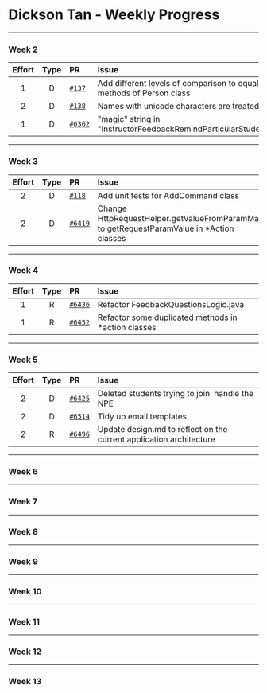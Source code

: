 # Dickson Tan - Weekly Progress

---

### Week 2

Effort| Type | PR | Issue
:----:|:----:|:-----------|:------
1 | D | [`#137`](https://github.com/se-edu/addressbook-level2/pull/137) | Add different levels of comparison to equality methods of Person class
2 | D | [`#138`](https://github.com/se-edu/addressbook-level2/pull/138) | Names with unicode characters are treated as invalid
1 | D | [`#6362`](https://github.com/TEAMMATES/teammates/pull/6362) | "magic" string in "InstructorFeedbackRemindParticularStudentsAction"

---

### Week 3

Effort| Type | PR | Issue
:----:|:----:|:-----------|:------
2 | D | [`#118`](https://github.com/se-edu/addressbook-level2/pull/118) | Add unit tests for AddCommand class
2 | D | [`#6419`](https://github.com/TEAMMATES/teammates/pull/6419) | Change HttpRequestHelper.getValueFromParamMap to getRequestParamValue in *Action classes

---

### Week 4

Effort| Type | PR | Issue
:----:|:----:|:-----------|:------
1 | R | [`#6436`](https://github.com/TEAMMATES/teammates/pull/6436) | Refactor FeedbackQuestionsLogic.java
1 | R | [`#6452`](https://github.com/TEAMMATES/teammates/pull/6452) | Refactor some duplicated methods in *action classes

---

### Week 5

Effort| Type | PR | Issue
:----:|:----:|:-----------|:------
2 | D | [`#6425`](https://github.com/TEAMMATES/teammates/pull/6425) | Deleted students trying to join: handle the NPE
2 | D | [`#6514`](https://github.com/TEAMMATES/teammates/pull/6514) | Tidy up email templates
2 | R | [`#6496`](https://github.com/TEAMMATES/teammates/pull/6496) | Update design.md to reflect on the current application architecture

---

### Week 6

---

### Week 7

---

### Week 8

---

### Week 9

---

### Week 10

---

### Week 11

---

### Week 12

---

### Week 13

